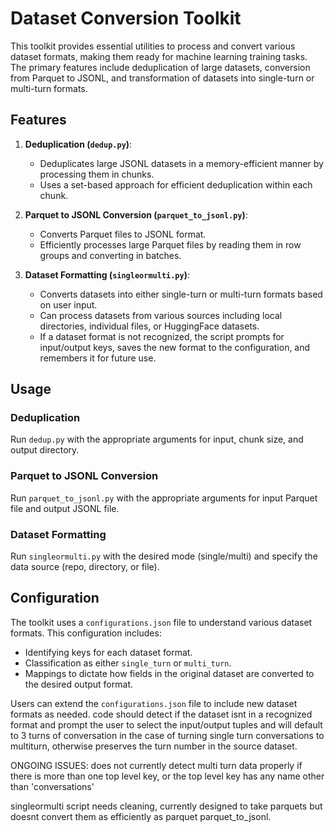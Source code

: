 # Dataset Conversion Toolkit

This toolkit provides essential utilities to process and convert various dataset formats, making them ready for machine learning training tasks. The primary features include deduplication of large datasets, conversion from Parquet to JSONL, and transformation of datasets into single-turn or multi-turn formats.

## Features

1. **Deduplication (`dedup.py`)**: 
    - Deduplicates large JSONL datasets in a memory-efficient manner by processing them in chunks.
    - Uses a set-based approach for efficient deduplication within each chunk.

2. **Parquet to JSONL Conversion (`parquet_to_jsonl.py`)**:
    - Converts Parquet files to JSONL format.
    - Efficiently processes large Parquet files by reading them in row groups and converting in batches.

3. **Dataset Formatting (`singleormulti.py`)**:
    - Converts datasets into either single-turn or multi-turn formats based on user input.
    - Can process datasets from various sources including local directories, individual files, or HuggingFace datasets.
    - If a dataset format is not recognized, the script prompts for input/output keys, saves the new format to the configuration, and remembers it for future use.

## Usage

### Deduplication

Run `dedup.py` with the appropriate arguments for input, chunk size, and output directory.

### Parquet to JSONL Conversion

Run `parquet_to_jsonl.py` with the appropriate arguments for input Parquet file and output JSONL file.

### Dataset Formatting

Run `singleormulti.py` with the desired mode (single/multi) and specify the data source (repo, directory, or file).

## Configuration

The toolkit uses a `configurations.json` file to understand various dataset formats. This configuration includes:

- Identifying keys for each dataset format.
- Classification as either `single_turn` or `multi_turn`.
- Mappings to dictate how fields in the original dataset are converted to the desired output format.

Users can extend the `configurations.json` file to include new dataset formats as needed.
code should detect if the dataset isnt in a recognized format and prompt the user to select the input/output tuples
and will default to 3 turns of conversation in the case of turning single turn conversations to multiturn, otherwise preserves the turn number in the source dataset.


ONGOING ISSUES:  does not currently detect multi turn data properly if there is more than one top level key, or the top level key has any name other than 'conversations'

singleormulti script needs cleaning, currently designed to take parquets but doesnt convert them as efficiently as parquet parquet_to_jsonl.
